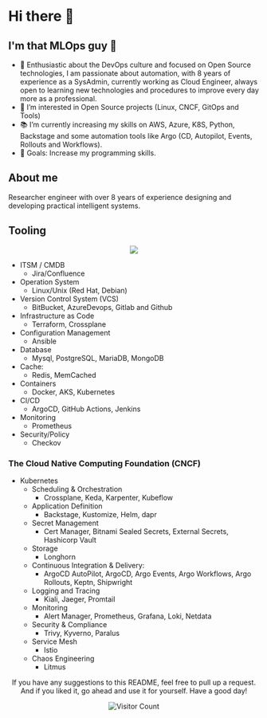 # Hi there 👋

## I'm that MLOps guy 🤖

- 🚀 Enthusiastic about the DevOps culture and focused on Open Source technologies, I am passionate about automation, with 8 years of experience as a SysAdmin, currently working as Cloud Engineer, always open to learning new technologies and procedures to improve every day more as a professional.
- 👀 I’m interested in Open Source projects (Linux, CNCF, GitOps and Tools)
- 📚 I’m currently increasing my skills on AWS, Azure, K8S, Python, Backstage and some automation tools like Argo (CD, Autopilot, Events, Rollouts and Workflows).
- 🌱 Goals: Increase my programming skills.

## About me

Researcher engineer with over 8 years of experience designing and developing practical intelligent systems.

## Tooling

<p align="center">
  <a href="https://skillicons.dev">
    <img src="https://skillicons.dev/icons?i=linux,git,kubernetes,docker,github,gitlab,jenkins,githubactions,aws,azure,bash,ansible,bitbucket,fastapi,flask,grafana,kafka,latex,md,mongodb,mysql,nginx,opencv,postgres,postman,prometheus,py,pytorch,rabbitmq,redhat,redis,sqlite,tensorflow,terraform,vscode" />
  </a>
</p>

* ITSM / CMDB
  * Jira/Confluence
* Operation System
  * Linux/Unix (Red Hat, Debian)
* Version Control System (VCS)
  * BitBucket, AzureDevops, Gitlab and Github
* Infrastructure as Code
  * Terraform, Crossplane
* Configuration Management
  * Ansible
* Database
  * Mysql, PostgreSQL, MariaDB, MongoDB
* Cache:
  * Redis, MemCached
* Containers
  * Docker, AKS, Kubernetes
* CI/CD
  * ArgoCD, GitHub Actions, Jenkins
* Monitoring
  * Prometheus
* Security/Policy
  * Checkov

### The Cloud Native Computing Foundation (CNCF)

- Kubernetes
  - Scheduling & Orchestration
    - Crossplane, Keda, Karpenter, Kubeflow
  - Application Definition
    - Backstage, Kustomize, Helm, dapr
  - Secret Management
    - Cert Manager, Bitnami Sealed Secrets, External Secrets, Hashicorp Vault
  - Storage
    - Longhorn
  - Continuous Integration & Delivery:
    - ArgoCD AutoPilot, ArgoCD, Argo Events, Argo Workflows, Argo Rollouts, Keptn, Shipwright
  - Logging and Tracing
    - Kiali, Jaeger, Promtail
  - Monitoring
    - Alert Manager, Prometheus, Grafana, Loki, Netdata
  - Security & Compliance
    - Trivy, Kyverno, Paralus
  - Service Mesh
    - Istio
  - Chaos Engineering
    - Litmus

<div align="center">
<p>If you have any suggestions to this README, feel free to pull up a request. And if you liked it, go ahead and use it for yourself. Have a good day!</p>
<div>

![Visitor Count](https://profile-counter.glitch.me/thatmlopsguy/count.svg)